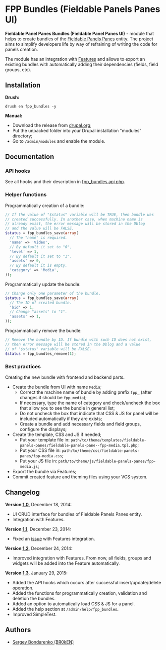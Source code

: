 # FPP Bundles (Fieldable Panels Panes UI)

**Fieldable Panel Panes Bundles (Fieldable Panel Panes UI)** - module that helps to create bundles of the [Fieldable Panels Panes](https://www.drupal.org/project/fieldable_panels_panes) entity. The project aims to simplify developers life by way of refraining of writing the code for panels creation.

The module has an integration with [Features](https://www.drupal.org/project/features) and allows to export an existing bundles with automatically adding their dependencies (fields, field groups, etc).

## Installation

**Drush:**
```
drush en fpp_bundles -y
```

**Manual:**
- Download the release from [drupal.org](https://www.drupal.org/project/fpp_bundles);
- Put the unpacked folder into your Drupal installation "modules" directory;
- Go to `/admin/modules` and enable the module.

## Documentation

### API hooks

See all hooks and their description in [fpp_bundles.api.php](fpp_bundles.api.php).

### Helper functions

Programmatically creation of a bundle:

```php
// If the value of "$status" variable will be TRUE, then bundle was
// created successfully. In another case, when machine name is
// already exist, the error message will be stored in the Dblog 
// and the value will be FALSE.
$status = fpp_bundles_save(array(
  // The "name" is required.
  'name' => 'Video',
  // By default it set to "0",
  'level' => 1,
  // By default it set to "1".
  'assets' => 0,
  // By default it is empty.
  'category' => 'Media',
));
```

Programmatically update the bundle:

```php
// Change only one parameter of the bundle.
$status = fpp_bundles_save(array(
  // The ID of created bundle.
  'bid' => 1,
  // Change "assets" to "1".
  'assets' => 1,
));
```

Programmatically remove the bundle:

```php
// Remove the bundle by ID. If bundle with such ID does not exist,
// then error message will be stored in the Dblog and a value
// of "$status" variable will be FALSE.
$status = fpp_bundles_remove(1);
```

### Best practices

Creating the new bundle with frontend and backend parts.

- Create the bundle from UI with name `Media`;
  - Correct the machine name of bundle by adding prefix `fpp_` (after changes it should be `fpp_media`);
  - If necessary, type the name of category and check/uncheck the box that allow you to see the bundle in general list;
  - Do not uncheck the box that indicate that CSS & JS for panel will be included automatically if they are exists;
  - Create a bundle and add necessary fields and field groups, configure the displays;
- Create the template, CSS and JS if needed;
  - Put your template file in: `path/to/theme/templates/fieldable-panels-panes/fieldable-panels-pane--fpp-media.tpl.php`;
  - Put your CSS file in: `path/to/theme/css/fieldable-panels-panes/fpp-media.css`;
  - Put your JS file in: `path/to/theme/js/fieldable-panels-panes/fpp-media.js`;
- Export the bundle via Features;
- Commit created feature and theming files using your VCS system.

## Changelog

**Version [1.0](https://github.com/BR0kEN-/fpp_bundles/tree/7.x-1.0)**, December 18, 2014:
- UI CRUD interface for bundles of Fieldable Panels Panes entity.
- Integration with Features.

**Version [1.1](https://github.com/BR0kEN-/fpp_bundles/tree/7.x-1.1)**, December 23, 2014:
- Fixed an [issue](https://www.drupal.org/node/2397973) with Features integration.

**Version [1.2](https://github.com/BR0kEN-/fpp_bundles/tree/7.x-1.2)**, December 24, 2014:
- Improved integration with Features. From now, all fields, groups and widgets will be added into the Feature automatically.

**Version [1.3](https://github.com/BR0kEN-/fpp_bundles/tree/7.x-1.3)**, January 29, 2015:
- Added the API hooks which occurs after successful insert/update/delete operation.
- Added the functions for programmatically creation, validation and deletion the bundles.
- Added an option to automatically load CSS & JS for a panel.
- Added the help section at `/admin/help/fpp_bundles`.
- Improved SimpleTest.

## Authors

- [Sergey Bondarenko (BR0kEN)](https://github.com/BR0kEN-)
